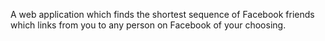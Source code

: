 A web application which finds the shortest sequence of Facebook friends which links from you to any person on Facebook of your choosing.
